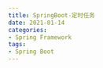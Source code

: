 ```yaml
---
title: SpringBoot-定时任务
date: 2021-01-14
categories:
- Spring Framework
tags:
- Spring Boot
---
```


